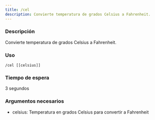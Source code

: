 ```yaml
---
title: /cel
description: Convierte temperatura de grados Celsius a Fahrenheit.
---
```


### Descripción
Convierte temperatura de grados Celsius a Fahrenheit.

### Uso

`/cel [[celsius]]`

### Tiempo de espera

3 segundos

### Argumentos necesarios

- celsius: Temperatura en grados Celsius para convertir a Fahrenheit
